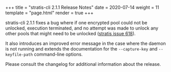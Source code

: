 +++
title = "stratis-cli 2.1.1 Release Notes"
date = 2020-07-14
weight = 11
template = "page.html"
render = true
+++

stratis-cli 2.1.1 fixes a bug where if one encrypted pool could not be
unlocked, execution terminated, and no attempt was made to unlock any other
pools that might need to be unlocked ([stratis issue 618]).

It also introduces an improved error message in the case where the daemon
is not running and extends the documentation for the `--capture-key` and
`--keyfile-path` command-line options.

[stratis issue 618]: https://github.com/stratis-storage/stratis-cli/issues/618

<!-- more -->

Please consult the changelog for additional information about the release.
